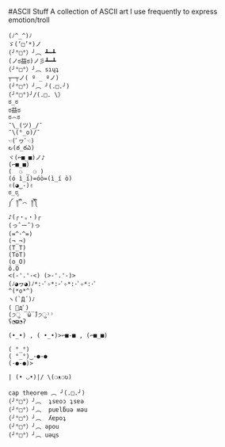 #ASCII Stuff
A collection of ASCII art I use frequently to express emotion/troll  
  

    (ﾉ^_^)ﾉ  
    ゞ(’□’*)ノ
    (╯°□°）╯︵ ┻━┻  
    (ノಠ益ಠ)ノ彡┻━┻  
    (╯°□°）╯︵ sıɥʇ  
    ┬─┬ノ( º _ ºノ)  
    (╯°□°）╯︵ ╯(.□.╯)  
    (╯°□°)╯/(.□. \）  
    ಠ_ಠ  
    ಠ益ಠ  
    ಠ෴ಠ
    ¯\_(ツ)_/¯  
    ¯\(°_o)/¯  
    ☜(ﾟヮﾟ☜)  
    ౿(ఠ_ఠఎ)  
    ヾ(⌐■_■)ノ♪  
    (⌐■_■)  
    (  ⚆ _ ⚆ )  
    (ó ì_í)=óò=(ì_í ò)  
    ✌(◕‿-)✌ 
    ಠ_ರೃ
    ༼ ༎ຶ ෴ ༎ຶ༽
    ♪(┌・。・)┌
    (っˆーˆ)っ 
    (=^･^=)
    (¬_¬)
    (T_T)
    (ToT)
    (o_O)
    õ.O
    <(-'.'-<) (>-'.'-)>
    (ﾉ◕ヮ◕)ﾉ*:･ﾟ✧*:･ﾟ✧*:･ﾟ✧*:･ﾟ
    ^(*o*^)
    ヽ(`Д´)ﾉ
    ( ﾟдﾟ)
    (੭ु ‾̑ω‾̑)੭ु⁾⁾  
    ʕ◔ϖ◔ʔ
    
    (•_•) , ( •_•)>⌐■-■ , (⌐■_■)

    ( °_°)
    ( °_°)‿‑●‑●
    (‑●‑●)>
    
    | (• ◡•)|/ \(❍ᴥ❍ʋ) 

    cap theorem ︵ ╯(.□.╯) 
    (╯°□°）╯︵  ʇsɐoɔ ʇsɐǝ  
    (╯°□°）╯︵  puɐlƃuǝ ʍǝu  
    (╯°□°）╯︵  ʎɐpoʇ  
    (╯°□°）╯︵ ǝpou  
    (╯°□°）╯︵ uǝɥs  
